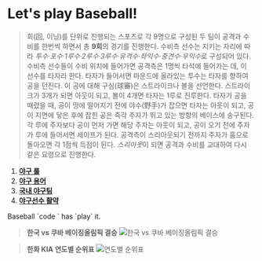 # Let's play Baseball!

> 회(回, 이닝)를 단위로 진행되는 스포츠로 각 9명으로 구성된 두 팀이 공격과 수비를 한번씩 하면서 총 **9회**의 경기를 진행한다.
수비측 선수는 지키는 자리에 따라 *투수·포수·1루수·2루수·3루수·유격수·좌익수·중견수·우익수*로 구성되어 있다. 
수비측 선수들이 수비 위치에 들어가면 공격측은 1명씩 타석에 들어가는 데, 이 선수를 타자라 한다. 
타자가 들어서면 마운드에 올라있는 투수는 타자를 향하여 공을 던진다. 이 공에 대해 구심(球審)은 스트라이크나 볼을 선언한다. 
스트라이크가 3개가 되면 아웃이 되고, 볼이 4개면 타자는 1루로 진루한다. 
타자가 공을 때렸을 때, 공이 땅에 떨어지기 전에 야수(野手)가 잡으면 타자는 아웃이 되고, 공이 지면에 닿은 후에 잡힌 공은 즉각 주자가 뛰고 있는 방향의 베이스에 송구된다.
각 루에 주자보다 공이 먼저 가면 해당 주자는 아웃이 되고, 공이 오기 전에 주자가 루에 들어서면 세이프가 된다. 공격측이 스리아웃되기 전까지 주자가 홈으로 돌아오면 각 1점씩 득점이 된다. *스리아웃*이 되면 공격과 수비를 교대하여 다시 같은 요령으로 진행한다.

1. [**야구 룰**](http://blog.naver.com/hyundai_blog/220326563716)
2. [**야구 용어**](http://search.naver.com/search.naver?sm=tab_hty.top&where=nexearch&ie=utf8&query=%EC%95%BC%EA%B5%AC+%EC%9A%A9%EC%96%B4)
3. [**국내 야구팀**](http://sports.news.naver.com/record/index.nhn?uCategory=kbaseball&category=kbo&year=2015)
4. [**야구선수 활약**](http://sports.news.naver.com/record/index.nhn?uCategory=kbaseball&category=kbo&year=2015)

Baseball \`code \` has \`play\` it.

> **한국 vs 쿠바 베이징올림픽 결승**
![한국 vs 쿠바 베이징올림픽 결승](http://imgnews.naver.com/image/109/2008/08/23/200808232234101101_1.jpg)

> **한화 KIA 연도별 순위표**
![연도별 순위표](http://postfiles9.naver.net/20130509_152/inki10004_13681115682382NrNY_JPEG/%B1%E2%BE%C6%2C%C7%D1%C8%AD.jpg?type=w1)

<div><object width="560" height="315"><param name="movie" value="https://www.youtube.com/v/l--ZW9T9QCk?version=3"></param><param name="allowFullScreen" value="true"></param><param name="allowscriptaccess" value="always"></param><embed src="https://www.youtube.com/v/l--ZW9T9QCk?version=3" type="application/x-shockwave-flash" width="560" height="315" allowscriptaccess="always" allowfullscreen="true"></embed></object></div><p><a href="http://nuridol.net/ut_convert.html">


